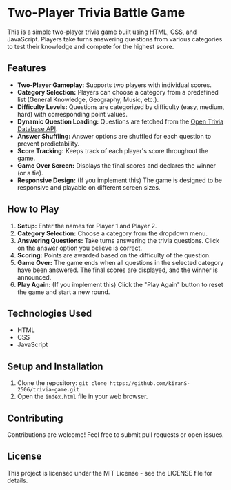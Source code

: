 # Two-Player Trivia Battle Game

This is a simple two-player trivia game built using HTML, CSS, and JavaScript. Players take turns answering questions from various categories to test their knowledge and compete for the highest score.

## Features

* **Two-Player Gameplay:**  Supports two players with individual scores.
* **Category Selection:** Players can choose a category from a predefined list (General Knowledge, Geography, Music, etc.).
* **Difficulty Levels:** Questions are categorized by difficulty (easy, medium, hard) with corresponding point values.
* **Dynamic Question Loading:** Questions are fetched from the [Open Trivia Database API](https://the-trivia-api.com/).
* **Answer Shuffling:** Answer options are shuffled for each question to prevent predictability.
* **Score Tracking:** Keeps track of each player's score throughout the game.
* **Game Over Screen:** Displays the final scores and declares the winner (or a tie).
* **Responsive Design:** (If you implement this) The game is designed to be responsive and playable on different screen sizes.

## How to Play

1. **Setup:** Enter the names for Player 1 and Player 2.
2. **Category Selection:** Choose a category from the dropdown menu.
3. **Answering Questions:** Take turns answering the trivia questions. Click on the answer option you believe is correct.
4. **Scoring:** Points are awarded based on the difficulty of the question.
5. **Game Over:** The game ends when all questions in the selected category have been answered. The final scores are displayed, and the winner is announced.
6. **Play Again:** (If you implement this) Click the "Play Again" button to reset the game and start a new round.

## Technologies Used

* HTML
* CSS
* JavaScript

## Setup and Installation

1. Clone the repository: `git clone https://github.com/kiranS-2506/trivia-game.git`
2. Open the `index.html` file in your web browser.

## Contributing

Contributions are welcome! Feel free to submit pull requests or open issues.

## License

This project is licensed under the MIT License - see the LICENSE file for details.
